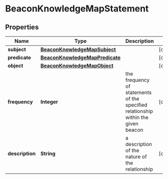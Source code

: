 
# BeaconKnowledgeMapStatement

## Properties
Name | Type | Description | Notes
------------ | ------------- | ------------- | -------------
**subject** | [**BeaconKnowledgeMapSubject**](BeaconKnowledgeMapSubject.md) |  |  [optional]
**predicate** | [**BeaconKnowledgeMapPredicate**](BeaconKnowledgeMapPredicate.md) |  |  [optional]
**object** | [**BeaconKnowledgeMapObject**](BeaconKnowledgeMapObject.md) |  |  [optional]
**frequency** | **Integer** | the frequency of statements of the specified relationship within the given beacon  |  [optional]
**description** | **String** | a description of the nature of the relationship  |  [optional]



